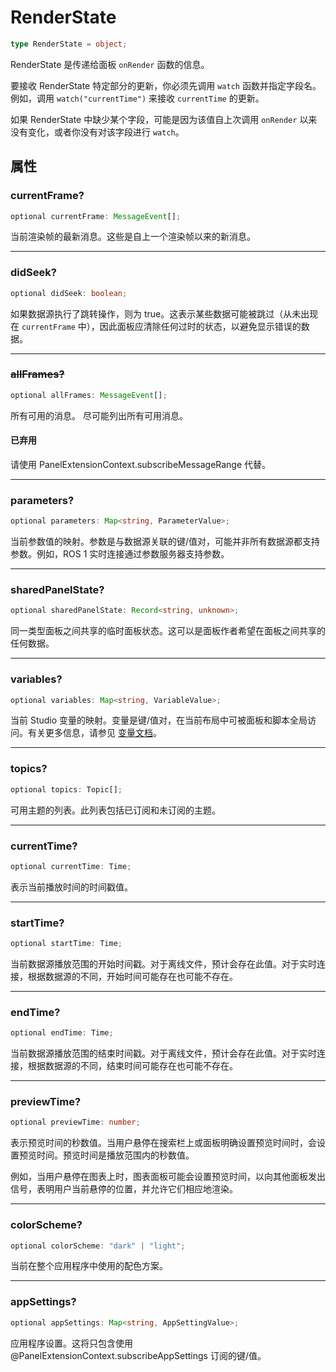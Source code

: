# RenderState

```typescript
type RenderState = object;
```

RenderState 是传递给面板 `onRender` 函数的信息。

要接收 RenderState 特定部分的更新，你必须先调用 `watch` 函数并指定字段名。例如，调用 `watch("currentTime")` 来接收 `currentTime` 的更新。

如果 RenderState 中缺少某个字段，可能是因为该值自上次调用 `onRender` 以来没有变化，或者你没有对该字段进行 `watch`。

## 属性

### currentFrame?

```typescript
optional currentFrame: MessageEvent[];
```

当前渲染帧的最新消息。这些是自上一个渲染帧以来的新消息。

---

### didSeek?

```typescript
optional didSeek: boolean;
```

如果数据源执行了跳转操作，则为 true。这表示某些数据可能被跳过（从未出现在 `currentFrame` 中），因此面板应清除任何过时的状态，以避免显示错误的数据。

---

### ~~allFrames?~~

```typescript
optional allFrames: MessageEvent[];
```

所有可用的消息。 尽可能列出所有可用消息。

#### 已弃用

请使用 PanelExtensionContext.subscribeMessageRange 代替。

---

### parameters?

```typescript
optional parameters: Map<string, ParameterValue>;
```

当前参数值的映射。参数是与数据源关联的键/值对，可能并非所有数据源都支持参数。例如，ROS 1 实时连接通过参数服务器支持参数。

---

### sharedPanelState?

```typescript
optional sharedPanelState: Record<string, unknown>;
```

同一类型面板之间共享的临时面板状态。这可以是面板作者希望在面板之间共享的任何数据。

---

### variables?

```typescript
optional variables: Map<string, VariableValue>;
```

当前 Studio 变量的映射。变量是键/值对，在当前布局中可被面板和脚本全局访问。有关更多信息，请参见 [变量文档](https://docs.foxglove.dev/docs/visualization/variables)。

---

### topics?

```typescript
optional topics: Topic[];
```

可用主题的列表。此列表包括已订阅和未订阅的主题。

---

### currentTime?

```typescript
optional currentTime: Time;
```

表示当前播放时间的时间戳值。

---

### startTime?

```typescript
optional startTime: Time;
```

当前数据源播放范围的开始时间戳。对于离线文件，预计会存在此值。对于实时连接，根据数据源的不同，开始时间可能存在也可能不存在。

---

### endTime?

```typescript
optional endTime: Time;
```

当前数据源播放范围的结束时间戳。对于离线文件，预计会存在此值。对于实时连接，根据数据源的不同，结束时间可能存在也可能不存在。

---

### previewTime?

```typescript
optional previewTime: number;
```

表示预览时间的秒数值。当用户悬停在搜索栏上或面板明确设置预览时间时，会设置预览时间。预览时间是播放范围内的秒数值。

例如，当用户悬停在图表上时，图表面板可能会设置预览时间，以向其他面板发出信号，表明用户当前悬停的位置，并允许它们相应地渲染。

---

### colorScheme?

```typescript
optional colorScheme: "dark" | "light";
```

当前在整个应用程序中使用的配色方案。

---

### appSettings?

```typescript
optional appSettings: Map<string, AppSettingValue>;
```

应用程序设置。这将只包含使用 @PanelExtensionContext.subscribeAppSettings 订阅的键/值。
